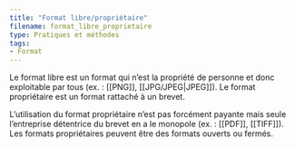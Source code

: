 ```yaml
---
title: "Format libre/propriétaire"
filename: format_libre_proprietaire
type: Pratiques et méthodes
tags:
- Format
---
```


Le format libre est un format qui n’est la propriété de personne et donc exploitable par tous (ex. : [[PNG]], [[JPG/JPEG|JPEG]]). Le format propriétaire est un format rattaché à un brevet. 

L’utilisation du format propriétaire n’est pas forcément payante mais seule l’entreprise détentrice du brevet en a le monopole (ex. : [[PDF]], [[TIFF]]). Les formats propriétaires peuvent être des formats ouverts ou fermés.

